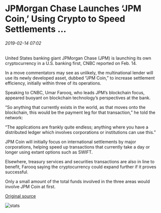 # JPMorgan Chase Launches ‘JPM Coin,’ Using Crypto to Speed Settlements ...

###### 2019-02-14 07:02

United States banking giant JPMorgan Chase (JPM) is launching its own cryptocurrency in a U.S. banking first, CNBC reported on Feb. 14.

In a move commentators may see as unlikely, the multinational lender will use its newly developed asset, dubbed “JPM Coin,” to increase settlement efficiency, initially within three of its operations.

Speaking to CNBC, Umar Farooq, who leads JPM’s blockchain focus, appeared buoyant on blockchain technology’s perspectives at the bank.

“So anything that currently exists in the world, as that moves onto the blockchain, this would be the payment leg for that transaction,” he told the network:

“The applications are frankly quite endless; anything where you have a distributed ledger which involves corporations or institutions can use this.”

JPM Coin will initially focus on international settlements by major corporations, helping speed up transactions that currently take a day or longer using extant options such as SWIFT.

Elsewhere, treasury services and securities transactions are also in line to benefit, Farooq saying the cryptocurrency could expand further if it proves successful.

Only a small amount of the total funds involved in the three areas would involve JPM Coin at first.

[Original source](https://cointelegraph.com/news/jpmorgan-chase-launches-jpm-coin-using-crypto-to-speed-settlements)

![stats](https://c.statcounter.com/11760860/0/a89fa40b/1/ "stats")
